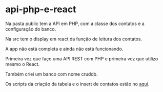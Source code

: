 # api-php-e-react
Na pasta public tem a API em PHP, com a classe dos contatos e a configuração do banco.

Na src tem o display em react da função de leitura dos contatos.

A app não está completa e ainda não está funcionando. 

Primeira vez que faço uma API REST com PHP e primeira vez que utilizo mesmo o React.

Também criei um banco com nome cruddb.

Os scripts da criação da tabela e o insert de contatos estão no [aqui](https://github.com/flartur95/api-php-e-react/blob/main/scripts-db).
